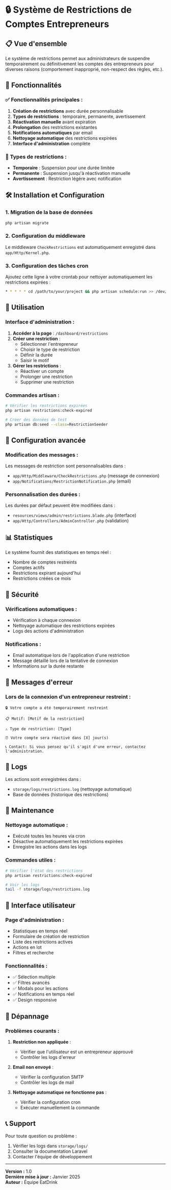 # 🔒 Système de Restrictions de Comptes Entrepreneurs

## 📋 Vue d'ensemble

Le système de restrictions permet aux administrateurs de suspendre temporairement ou définitivement les comptes des entrepreneurs pour diverses raisons (comportement inapproprié, non-respect des règles, etc.).

## 🚀 Fonctionnalités

### ✅ **Fonctionnalités principales :**

1. **Création de restrictions** avec durée personnalisable
2. **Types de restrictions** : temporaire, permanente, avertissement
3. **Réactivation manuelle** avant expiration
4. **Prolongation** des restrictions existantes
5. **Notifications automatiques** par email
6. **Nettoyage automatique** des restrictions expirées
7. **Interface d'administration** complète

### 🎯 **Types de restrictions :**

- **Temporaire** : Suspension pour une durée limitée
- **Permanente** : Suspension jusqu'à réactivation manuelle
- **Avertissement** : Restriction légère avec notification

## 🛠️ Installation et Configuration

### 1. **Migration de la base de données**
```bash
php artisan migrate
```

### 2. **Configuration du middleware**
Le middleware `CheckRestrictions` est automatiquement enregistré dans `app/Http/Kernel.php`.

### 3. **Configuration des tâches cron**
Ajoutez cette ligne à votre crontab pour nettoyer automatiquement les restrictions expirées :
```bash
* * * * * cd /path/to/your/project && php artisan schedule:run >> /dev/null 2>&1
```

## 📱 Utilisation

### **Interface d'administration :**

1. **Accéder à la page** : `/dashboard/restrictions`
2. **Créer une restriction** :
   - Sélectionner l'entrepreneur
   - Choisir le type de restriction
   - Définir la durée
   - Saisir le motif
3. **Gérer les restrictions** :
   - Réactiver un compte
   - Prolonger une restriction
   - Supprimer une restriction

### **Commandes artisan :**

```bash
# Vérifier les restrictions expirées
php artisan restrictions:check-expired

# Créer des données de test
php artisan db:seed --class=RestrictionSeeder
```

## 🔧 Configuration avancée

### **Modification des messages :**

Les messages de restriction sont personnalisables dans :
- `app/Http/Middleware/CheckRestrictions.php` (message de connexion)
- `app/Notifications/RestrictionNotification.php` (email)

### **Personnalisation des durées :**

Les durées par défaut peuvent être modifiées dans :
- `resources/views/admin/restrictions.blade.php` (interface)
- `app/Http/Controllers/AdminController.php` (validation)

## 📊 Statistiques

Le système fournit des statistiques en temps réel :
- Nombre de comptes restreints
- Comptes actifs
- Restrictions expirant aujourd'hui
- Restrictions créées ce mois

## 🔐 Sécurité

### **Vérifications automatiques :**
- Vérification à chaque connexion
- Nettoyage automatique des restrictions expirées
- Logs des actions d'administration

### **Notifications :**
- Email automatique lors de l'application d'une restriction
- Message détaillé lors de la tentative de connexion
- Informations sur la durée restante

## 🚨 Messages d'erreur

### **Lors de la connexion d'un entrepreneur restreint :**

```
🔒 Votre compte a été temporairement restreint

📋 Motif: [Motif de la restriction]

⚠️ Type de restriction: [Type]

⏰ Votre compte sera réactivé dans [X] jour(s)

📞 Contact: Si vous pensez qu'il s'agit d'une erreur, contactez l'administration.
```

## 📝 Logs

Les actions sont enregistrées dans :
- `storage/logs/restrictions.log` (nettoyage automatique)
- Base de données (historique des restrictions)

## 🔄 Maintenance

### **Nettoyage automatique :**
- Exécuté toutes les heures via cron
- Désactive automatiquement les restrictions expirées
- Enregistre les actions dans les logs

### **Commandes utiles :**
```bash
# Vérifier l'état des restrictions
php artisan restrictions:check-expired

# Voir les logs
tail -f storage/logs/restrictions.log
```

## 🎨 Interface utilisateur

### **Page d'administration :**
- Statistiques en temps réel
- Formulaire de création de restriction
- Liste des restrictions actives
- Actions en lot
- Filtres et recherche

### **Fonctionnalités :**
- ✅ Sélection multiple
- ✅ Filtres avancés
- ✅ Modals pour les actions
- ✅ Notifications en temps réel
- ✅ Design responsive

## 🔧 Dépannage

### **Problèmes courants :**

1. **Restriction non appliquée** :
   - Vérifier que l'utilisateur est un entrepreneur approuvé
   - Contrôler les logs d'erreur

2. **Email non envoyé** :
   - Vérifier la configuration SMTP
   - Contrôler les logs de mail

3. **Nettoyage automatique ne fonctionne pas** :
   - Vérifier la configuration cron
   - Exécuter manuellement la commande

## 📞 Support

Pour toute question ou problème :
1. Vérifier les logs dans `storage/logs/`
2. Consulter la documentation Laravel
3. Contacter l'équipe de développement

---

**Version :** 1.0  
**Dernière mise à jour :** Janvier 2025  
**Auteur :** Équipe EatDrink 